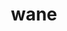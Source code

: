 ---
category: 4-letters
denotation: null
name: wane
reference_link: https://www.etymonline.com/word/wane
root_language: null
root_name: null
title: wane
type: free
word_sums:
- respelling: wane
  sum: 'Wane + '
---